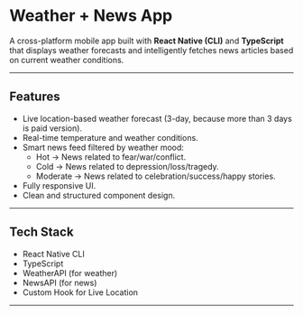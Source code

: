 # Weather + News App

A cross-platform mobile app built with **React Native (CLI)** and **TypeScript** that displays weather forecasts and intelligently fetches news articles based on current weather conditions.

---

## Features

- Live location-based weather forecast (3-day, because more than 3 days is paid version).
- Real-time temperature and weather conditions.
- Smart news feed filtered by weather mood:
  - Hot → News related to fear/war/conflict.
  - Cold → News related to depression/loss/tragedy.
  - Moderate → News related to celebration/success/happy stories.
- Fully responsive UI.
- Clean and structured component design.

---

## Tech Stack

- React Native CLI
- TypeScript
- WeatherAPI (for weather)
- NewsAPI (for news)
- Custom Hook for Live Location

---